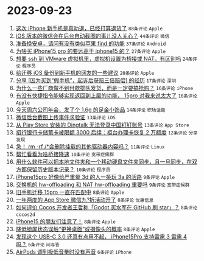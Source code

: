 # 2023-09-23

1. [这次 iPhone 新手机是真劝退，已经打算退货了](https://www.v2ex.com/t/976388) `88条评论` `Apple`
1. [iOS 版本的微信会在后台自动截图的事儿没人关心？](https://www.v2ex.com/t/976391) `44条评论` `微信`
1. [准备换安卓，请问有没有类似苹果 find 的功能](https://www.v2ex.com/t/976422) `37条评论` `Android`
1. [为啥买 iPhone15 pro 的要远高于 iphone15 的？](https://www.v2ex.com/t/976453) `27条评论` `Apple`
1. [想要 ssh 到 VMware 虚拟机里，虚拟机设置为桥接或 NAT，有区别吗](https://www.v2ex.com/t/976415) `24条评论` `程序员`
1. [给迁移 iOS 备份到新手机的网友的一些建议](https://www.v2ex.com/t/976408) `20条评论` `Apple`
1. [分享 [因为买到“假手机”，起诉后获赔三倍赔偿] 的经历](https://www.v2ex.com/t/976456) `17条评论` `深圳`
1. [为什么一些厂商做不到付款排队发货，而是一定要搞抢购？](https://www.v2ex.com/t/976444) `16条评论` `iPhone`
1. [有没有快捷指令能够实现返回到上层的功能， 15pro 对我来说太大了](https://www.v2ex.com/t/976381) `16条评论` `Apple`
1. [今天周六公司年会，发了个 1.6g 的足金小饰品](https://www.v2ex.com/t/976418) `14条评论` `职场话题`
1. [微信后台截图上传事件求验证](https://www.v2ex.com/t/976413) `13条评论` `iOS`
1. [从 Play Store 安装的 Dingtalk 无法登录中国钉钉账号](https://www.v2ex.com/t/976409) `13条评论` `App Store`
1. [招行银行卡储蓄卡被限额 3000 后续：柜台办理卡恢复 2 万额度](https://www.v2ex.com/t/976399) `12条评论` `分享发现`
1. [急！ rm -rf /*会删除挂载的其他驱动器内容吗？](https://www.v2ex.com/t/976473) `11条评论` `Linux`
1. [帮忙看看为啥桥接降速](https://www.v2ex.com/t/976461) `10条评论` `宽带症候群`
1. [用什么软件可以把本地文件夹和一个移动硬盘文件夹同步，且一旦同步，在双方都保留历史版本记录？](https://www.v2ex.com/t/976429) `10条评论` `程序员`
1. [iPhone15pro 好像给严重晕 3d 的人一条玩 3a 的活路](https://www.v2ex.com/t/976460) `9条评论` `Apple`
1. [交换机的 hw-offloading 和 NAT hw-offloading 重要吗](https://www.v2ex.com/t/976438) `9条评论` `宽带症候群`
1. [旧手机迁移 15pro 一直在匹配中](https://www.v2ex.com/t/976468) `8条评论` `Apple`
1. [一年两度的 App Store 微信九?折活动开了](https://www.v2ex.com/t/976433) `8条评论` `优惠信息`
1. [如何评价 Cocos 开发者王哲称「Godot 买水军在 GitHub 刷 star」？](https://www.v2ex.com/t/976405) `8条评论` `cocos2d`
1. [iPhone15 的朋友们注意了！](https://www.v2ex.com/t/976395) `8条评论` `Apple`
1. [降低锁屏状态误触“更换桌面”或摄像头的概率](https://www.v2ex.com/t/976382) `8条评论` `Apple`
1. [发现这个 USB-C 3.0 还真有点用不起， iPhone15Pro 支持雷雳 3 雷雳 4 吗？](https://www.v2ex.com/t/976425) `6条评论` `问与答`
1. [AirPods 调到极低音量时没有声音](https://www.v2ex.com/t/976410) `6条评论` `iPhone`
